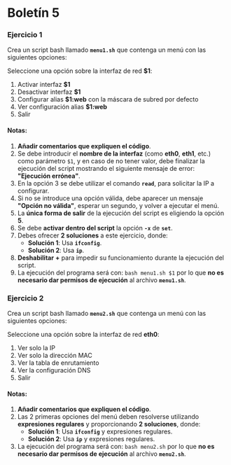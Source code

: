 # Boletín 5

### Ejercicio 1

Crea un script bash llamado **`menu1.sh`** que contenga un menú con las siguientes opciones:

Seleccione una opción sobre la interfaz de red **$1**:

1. Activar interfaz **$1**
2. Desactivar interfaz **$1**
3. Configurar alias **$1:web** con la máscara de subred por defecto
4. Ver configuración alias **$1:web**
5. Salir

#### Notas:

1. **Añadir comentarios que expliquen el código**.
2. Se debe introducir el **nombre de la interfaz** (como **eth0**, **eth1**, etc.) como parámetro `$1`, y en caso de no tener valor, debe finalizar la ejecución del script mostrando el siguiente mensaje de error: **"Ejecución errónea"**.
3. En la opción 3 se debe utilizar el comando **`read`**, para solicitar la IP a configurar.
4. Si no se introduce una opción válida, debe aparecer un mensaje **"Opción no válida"**, esperar un segundo, y volver a ejecutar el menú.
5. La **única forma de salir** de la ejecución del script es eligiendo la opción **5**.
6. Se debe **activar dentro del script** la opción **`-x`** de **`set`**.
7. Debes ofrecer **2 soluciones** a este ejercicio, donde:
   - **Solución 1**: Usa **`ifconfig`**.
   - **Solución 2**: Usa **`ip`**.
8. **Deshabilitar** **<Ctrl>+<c>** para impedir su funcionamiento durante la ejecución del script.
9. La ejecución del programa será con: `bash menu1.sh $1` por lo que **no es necesario dar permisos de ejecución** al archivo **`menu1.sh`**.

### Ejercicio 2

Crea un script bash llamado **`menu2.sh`** que contenga un menú con las siguientes opciones:

Seleccione una opción sobre la interfaz de red **eth0**:

1. Ver solo la IP
2. Ver solo la dirección MAC
3. Ver la tabla de enrutamiento
4. Ver la configuración DNS
5. Salir

#### Notas:

1. **Añadir comentarios que expliquen el código**.
2. Las 2 primeras opciones del menú deben resolverse utilizando **expresiones regulares** y proporcionando **2 soluciones**, donde:
   - **Solución 1**: Usa **`ifconfig`** y expresiones regulares.
   - **Solución 2**: Usa **`ip`** y expresiones regulares.
3. La ejecución del programa será con: `bash menu2.sh` por lo que **no es necesario dar permisos de ejecución** al archivo **`menu2.sh`**.
